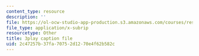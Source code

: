 ```yaml
---
content_type: resource
description: ''
file: https://ol-ocw-studio-app-production.s3.amazonaws.com/courses/res-18-008-calculus-revisited-complex-variables-differential-equations-and-linear-algebra-fall-2011/2c47257b37fa70752d1270e4f62b582c_IkpQJSDK940.srt
file_type: application/x-subrip
resourcetype: Other
title: 3play caption file
uid: 2c47257b-37fa-7075-2d12-70e4f62b582c
---
```

